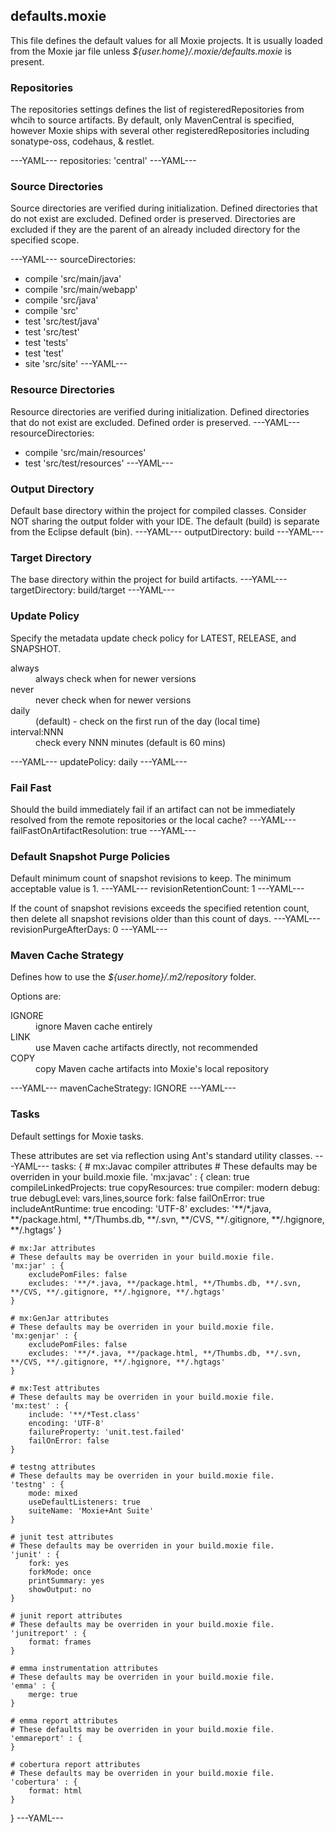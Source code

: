 ## defaults.moxie

This file defines the default values for all Moxie projects.  It is usually loaded from the Moxie jar file unless *${user.home}/.moxie/defaults.moxie* is present.

### Repositories

The repositories settings defines the list of registeredRepositories from whcih to source artifacts.  By default, only MavenCentral is specified, however Moxie ships with several other registeredRepositories including sonatype-oss, codehaus, & restlet.

---YAML---
repositories: 'central'
---YAML---

### Source Directories

Source directories are verified during initialization.  Defined directories that do not exist are excluded.  Defined order is preserved. Directories are excluded if they are the parent of an already included directory for the specified scope.

---YAML---
sourceDirectories:
- compile 'src/main/java'
- compile 'src/main/webapp'
- compile 'src/java'
- compile 'src'
- test 'src/test/java'
- test 'src/test'
- test 'tests'
- test 'test'
- site 'src/site'
---YAML---

### Resource Directories

Resource directories are verified during initialization. Defined directories that do not exist are excluded.  Defined order is preserved.
---YAML---
resourceDirectories:
- compile 'src/main/resources'
- test 'src/test/resources'
---YAML---

### Output Directory

Default base directory within the project for compiled classes. Consider NOT sharing the output folder with your IDE. The default (build) is separate from the Eclipse default (bin).
---YAML---
outputDirectory: build
---YAML---

### Target Directory
The base directory within the project for build artifacts.
---YAML---
targetDirectory: build/target
---YAML---

### Update Policy

Specify the metadata update check policy for LATEST, RELEASE, and SNAPSHOT.
<dl>
  <dt>always</dt><dd>always check when for newer versions</dd>
  <dt>never</dt><dd>never check when for newer versions</dd>
  <dt>daily</dt><dd>(default) - check on the first run of the day (local time)</dd>
  <dt>interval:NNN</dt><dd>check every NNN minutes (default is 60 mins)</dd>
</dl>
---YAML---
updatePolicy: daily
---YAML---

### Fail Fast

Should the build immediately fail if an artifact can not be immediately resolved from the remote repositories or the local cache?
---YAML---
failFastOnArtifactResolution: true
---YAML---

### Default Snapshot Purge Policies

Default minimum count of snapshot revisions to keep.  The minimum acceptable value is 1.
---YAML---
revisionRetentionCount: 1
---YAML---

If the count of snapshot revisions exceeds the specified retention count, then delete all snapshot revisions older than this count of days.
---YAML---
revisionPurgeAfterDays: 0
---YAML---

### Maven Cache Strategy

Defines how to use the *${user.home}/.m2/repository* folder.

Options are:
<dl>
  <dt>IGNORE</dt><dd>ignore Maven cache entirely</dd>
  <dt>LINK</dt><dd>use Maven cache artifacts directly, not recommended</dd>
  <dt>COPY</dt><dd>copy Maven cache artifacts into Moxie's local repository</dd>
</dl>
---YAML---
mavenCacheStrategy: IGNORE
---YAML---

### Tasks

Default settings for Moxie tasks.

These attributes are set via reflection using Ant's standard utility classes.
---YAML---
tasks: {
	# mx:Javac compiler attributes
	# These defaults may be overriden in your build.moxie file.
	'mx:javac' : {
		clean: true
		compileLinkedProjects: true
		copyResources: true
		compiler: modern
		debug: true
		debugLevel: vars,lines,source
		fork: false
		failOnError: true
		includeAntRuntime: true
		encoding: 'UTF-8'
		excludes: '**/*.java, **/package.html, **/Thumbs.db, **/.svn, **/CVS, **/.gitignore, **/.hgignore, **/.hgtags'
	}

	# mx:Jar attributes
	# These defaults may be overriden in your build.moxie file.
	'mx:jar' : {
		excludePomFiles: false
		excludes: '**/*.java, **/package.html, **/Thumbs.db, **/.svn, **/CVS, **/.gitignore, **/.hgignore, **/.hgtags'
	}

	# mx:GenJar attributes
	# These defaults may be overriden in your build.moxie file.
	'mx:genjar' : {
		excludePomFiles: false
		excludes: '**/*.java, **/package.html, **/Thumbs.db, **/.svn, **/CVS, **/.gitignore, **/.hgignore, **/.hgtags'
	}
	
	# mx:Test attributes
	# These defaults may be overriden in your build.moxie file.
	'mx:test' : {
		include: '**/*Test.class'
		encoding: 'UTF-8'
		failureProperty: 'unit.test.failed'
		failOnError: false
	}
	
	# testng attributes
	# These defaults may be overriden in your build.moxie file.
	'testng' : {
		mode: mixed
		useDefaultListeners: true
		suiteName: 'Moxie+Ant Suite'
	}
	
	# junit test attributes
	# These defaults may be overriden in your build.moxie file.
	'junit' : {
		fork: yes
		forkMode: once
		printSummary: yes
		showOutput: no
	}
	
	# junit report attributes
	# These defaults may be overriden in your build.moxie file.
	'junitreport' : {
		format: frames
	}

	# emma instrumentation attributes
	# These defaults may be overriden in your build.moxie file.
	'emma' : {
		merge: true		
	}

	# emma report attributes
	# These defaults may be overriden in your build.moxie file.
	'emmareport' : {
	}
	
	# cobertura report attributes
	# These defaults may be overriden in your build.moxie file.
	'cobertura' : {
		format: html
	}
}
---YAML---